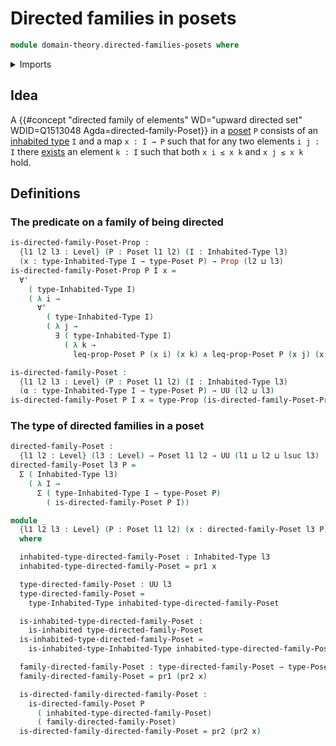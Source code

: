 # Directed families in posets

```agda
module domain-theory.directed-families-posets where
```

<details><summary>Imports</summary>

```agda
open import foundation.cartesian-product-types
open import foundation.conjunction
open import foundation.dependent-pair-types
open import foundation.existential-quantification
open import foundation.inhabited-types
open import foundation.propositions
open import foundation.universal-quantification
open import foundation.universe-levels

open import order-theory.posets
```

</details>

## Idea

A
{{#concept "directed family of elements" WD="upward directed set" WDID=Q1513048 Agda=directed-family-Poset}}
in a [poset](order-theory.posets.md) `P` consists of an
[inhabited type](foundation.inhabited-types.md) `I` and a map `x : I → P` such
that for any two elements `i j : I` there
[exists](foundaiton.existential-quantification.md) an element `k : I` such that
both `x i ≤ x k` and `x j ≤ x k` hold.

## Definitions

### The predicate on a family of being directed

```agda
is-directed-family-Poset-Prop :
  {l1 l2 l3 : Level} (P : Poset l1 l2) (I : Inhabited-Type l3)
  (x : type-Inhabited-Type I → type-Poset P) → Prop (l2 ⊔ l3)
is-directed-family-Poset-Prop P I x =
  ∀'
    ( type-Inhabited-Type I)
    ( λ i →
      ∀'
        ( type-Inhabited-Type I)
        ( λ j →
          ∃ ( type-Inhabited-Type I)
            ( λ k →
              leq-prop-Poset P (x i) (x k) ∧ leq-prop-Poset P (x j) (x k))))

is-directed-family-Poset :
  {l1 l2 l3 : Level} (P : Poset l1 l2) (I : Inhabited-Type l3)
  (α : type-Inhabited-Type I → type-Poset P) → UU (l2 ⊔ l3)
is-directed-family-Poset P I x = type-Prop (is-directed-family-Poset-Prop P I x)
```

### The type of directed families in a poset

```agda
directed-family-Poset :
  {l1 l2 : Level} (l3 : Level) → Poset l1 l2 → UU (l1 ⊔ l2 ⊔ lsuc l3)
directed-family-Poset l3 P =
  Σ ( Inhabited-Type l3)
    ( λ I →
      Σ ( type-Inhabited-Type I → type-Poset P)
        ( is-directed-family-Poset P I))

module _
  {l1 l2 l3 : Level} (P : Poset l1 l2) (x : directed-family-Poset l3 P)
  where

  inhabited-type-directed-family-Poset : Inhabited-Type l3
  inhabited-type-directed-family-Poset = pr1 x

  type-directed-family-Poset : UU l3
  type-directed-family-Poset =
    type-Inhabited-Type inhabited-type-directed-family-Poset

  is-inhabited-type-directed-family-Poset :
    is-inhabited type-directed-family-Poset
  is-inhabited-type-directed-family-Poset =
    is-inhabited-type-Inhabited-Type inhabited-type-directed-family-Poset

  family-directed-family-Poset : type-directed-family-Poset → type-Poset P
  family-directed-family-Poset = pr1 (pr2 x)

  is-directed-family-directed-family-Poset :
    is-directed-family-Poset P
      ( inhabited-type-directed-family-Poset)
      ( family-directed-family-Poset)
  is-directed-family-directed-family-Poset = pr2 (pr2 x)
```
